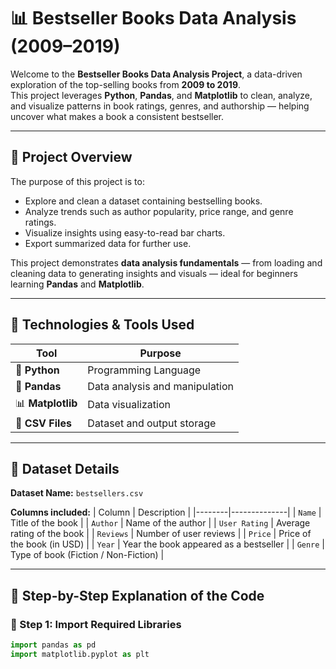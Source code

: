 # 📊 Bestseller Books Data Analysis (2009–2019)

Welcome to the **Bestseller Books Data Analysis Project**, a data-driven exploration of the top-selling books from **2009 to 2019**.  
This project leverages **Python**, **Pandas**, and **Matplotlib** to clean, analyze, and visualize patterns in book ratings, genres, and authorship — helping uncover what makes a book a consistent bestseller.

---

## 🧠 Project Overview

The purpose of this project is to:
- Explore and clean a dataset containing bestselling books.
- Analyze trends such as author popularity, price range, and genre ratings.
- Visualize insights using easy-to-read bar charts.
- Export summarized data for further use.

This project demonstrates **data analysis fundamentals** — from loading and cleaning data to generating insights and visuals — ideal for beginners learning **Pandas** and **Matplotlib**.

---

## 🧰 Technologies & Tools Used

| Tool | Purpose |
|------|----------|
| 🐍 **Python** | Programming Language |
| 📘 **Pandas** | Data analysis and manipulation |
| 📊 **Matplotlib** | Data visualization |
| 💾 **CSV Files** | Dataset and output storage |

---

## 📂 Dataset Details

**Dataset Name:** `bestsellers.csv`

**Columns included:**
| Column | Description |
|--------|--------------|
| `Name` | Title of the book |
| `Author` | Name of the author |
| `User Rating` | Average rating of the book |
| `Reviews` | Number of user reviews |
| `Price` | Price of the book (in USD) |
| `Year` | Year the book appeared as a bestseller |
| `Genre` | Type of book (Fiction / Non-Fiction) |

---

## 🧾 Step-by-Step Explanation of the Code

### 🔹 Step 1: Import Required Libraries
```python
import pandas as pd
import matplotlib.pyplot as plt

